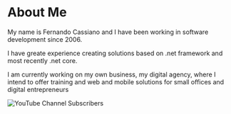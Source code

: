 # About Me

My name is Fernando Cassiano and I have been working in software development since 2006.

I have greate experience creating solutions based on .net framework and most recently .net core.

I am currently working on my own business, my digital agency, where I intend to offer training and web and mobile solutions for small offices and digital entrepreneurs

![YouTube Channel Subscribers](https://img.shields.io/youtube/channel/subscribers/UCs6aajLauE6omttZIMXZuWQ?style=social)
